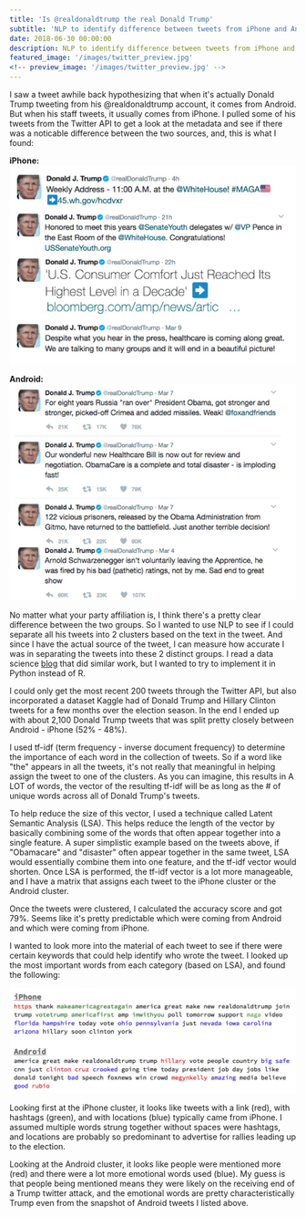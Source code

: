 ```yaml
---
title: 'Is @realdonaldtrump the real Donald Trump'
subtitle: 'NLP to identify difference between tweets from iPhone and Android'
date: 2018-06-30 00:00:00
description: NLP to identify difference between tweets from iPhone and Android
featured_image: '/images/twitter_preview.jpg'
<!-- preview_image: '/images/twitter_preview.jpg' -->
---
```


<!-- ![](/images/twitter_background2.jpg) -->

I saw a tweet awhile back hypothesizing that when it's actually Donald Trump tweeting from his @realdonaldtrump account, it comes from Android. But when his staff tweets, it usually comes from iPhone. I pulled some of his tweets from the Twitter API to get a look at the metadata and see if there was a noticable difference between the two sources, and, this is what I found: 

**iPhone:**
![](/images/twitter_iphone.jpg)

**Android:**
![](/images/twitter_android.jpg)

No matter what your party affiliation is, I think there's a pretty clear difference between the two groups. So I wanted to use NLP to see if I could separate all his tweets into 2 clusters based on the text in the tweet. And since I have the actual source of the tweet, I can measure how accurate I was in separating the tweets into these 2 distinct groups. I read a data science [blog](http://varianceexplained.org/r/trump-tweets/) that did similar work, but I wanted to try to implement it in Python instead of R.

I could only get the most recent 200 tweets through the Twitter API, but also incorporated a dataset Kaggle had of Donald Trump and Hillary Clinton tweets for a few months over the election season. In the end I ended up with about 2,100 Donald Trump tweets that was split pretty closely between Android - iPhone (52% - 48%). 

I used tf-idf (term frequency - inverse document frequency) to determine the importance of each word in the collection of tweets. So if a word like "the" appears in all the tweets, it's not really that meaningful in helping assign the tweet to one of the clusters. As you can imagine, this results in A LOT of words, the vector of the resulting tf-idf will be as long as the # of unique words across all of Donald Trump's tweets. 

To help reduce the size of this vector, I used a technique called Latent Semantic Analysis (LSA). This helps reduce the length of the vector by basically combining some of the words that often appear together into a single feature. A super simplistic example based on the tweets above, if "Obamacare" and "disaster" often appear together in the same tweet, LSA would essentially combine them into one feature, and the tf-idf vector would shorten. Once LSA is performed, the tf-idf vector is a lot more manageable, and I have a matrix that assigns each tweet to the iPhone cluster or the Android cluster. 

Once the tweets were clustered, I calculated the accuracy score and got 79%. Seems like it's pretty predictable which were coming from Android and which were coming from iPhone. 

I wanted to look more into the material of each tweet to see if there were certain keywords that could help identify who wrote the tweet. I looked up the most important words from each category (based on LSA), and found the following: 

![](/images/twitter_words.jpg)

Looking first at the iPhone cluster, it looks like tweets with a link (red), with hashtags (green), and with locations (blue) typically came from iPhone. I assumed multiple words strung together without spaces were hashtags, and locations are probably so predominant to advertise for rallies leading up to the election. 

Looking at the Android cluster, it looks like people were mentioned more (red) and there were a lot more emotional words used (blue). My guess is that people being mentioned means they were likely on the receiving end of a Trump twitter attack, and the emotional words are pretty characteristically Trump even from the snapshot of Android tweets I listed above. 

